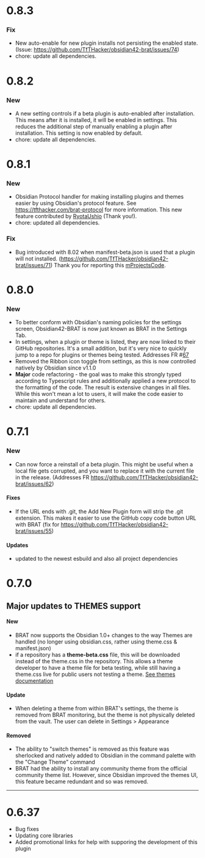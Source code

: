 # 0.8.3

### Fix

- New auto-enable for new plugin installs not persisting the enabled state. (Issue: https://github.com/TfTHacker/obsidian42-brat/issues/74)
- chore: update all dependencies.

# 0.8.2

### New

- A new setting controls if a beta plugin is auto-enabled after installation. This means after it is installed, it will be enabled in settings. This reduces the additional step of manually enabling a plugin after installation. This setting is now enabled by default.
- chore: update all dependencies.

# 0.8.1

### New

- Obsidian Protocol handler for making installing plugins and themes easier by using Obsidian's protocol feature. See https://tfthacker.com/brat-protocol for more information.
  This new feature contributed by [RyotaUshio](https://github.com/RyotaUshio) (Thank you!).
- chore: updated all dependencies.

### Fix

- Bug introduced with 8.02 when manifest-beta.json is used that a plugin will not installed. (https://github.com/TfTHacker/obsidian42-brat/issues/71) Thank you for reporting this [mProjectsCode](https://github.com/mProjectsCode).

# 0.8.0

### New

- To better conform with Obsidian's naming policies for the settings screen, Obsidian42-BRAT is now just known as BRAT in the Settings Tab.
- In settings, when a plugin or theme is listed, they are now linked to their GitHub repositories. It's a small addition, but it's very nice to quickly jump to a repo for plugins or themes being tested. Addresses FR #[67](https://github.com/TfTHacker/obsidian42-brat/issues/67)
- Removed the Ribbon icon toggle from settings, as this is now controlled natively by Obsidian since v1.1.0
- **Major** code refactoring - the goal was to make this strongly typed according to Typescript rules and additionally applied a new protocol to the formatting of the code. The result is extensive changes in all files. While this won't mean a lot to users, it will make the code easier to maintain and understand for others.
- chore: update all dependencies.

# 0.7.1

### New

- Can now force a reinstall of a beta plugin. This might be useful when a local file gets corrupted, and you want to replace it with the current file in the release. (Addresses FR https://github.com/TfTHacker/obsidian42-brat/issues/62)

#### Fixes

- If the URL ends with .git, the Add New Plugin form will strip the .git extension. This makes it easier to use the GitHub copy code button URL with BRAT (fix for https://github.com/TfTHacker/obsidian42-brat/issues/55)

#### Updates

- updated to the newest esbuild and also all project dependencies

# 0.7.0

## Major updates to **THEMES** support

#### New

- BRAT now supports the Obsidian 1.0+ changes to the way Themes are handled (no longer using obsidian.css, rather using theme.css & manifest.json)
- if a repository has a **theme-beta.css** file, this will be downloaded instead of the theme.css in the repository. This allows a theme developer to have a theme file for beta testing, while still having a theme.css live for public users not testing a theme. [See themes documentation](help/themes.md)

#### Update

- When deleting a theme from within BRAT's settings, the theme is removed from BRAT monitoring, but the theme is not physically deleted from the vault. The user can delete in Settings > Appearance

#### Removed

- The ability to "switch themes" is removed as this feature was sherlocked and natively added to Obsidian in the command palette with the "Change Theme" command
- BRAT had the ability to install any community theme from the official community theme list. However, since Obsidian improved the themes UI, this feature became redundant and so was removed.

---

# 0.6.37

- Bug fixes
- Updating core libraries
- Added promotional links for help with supporing the development of this plugin
